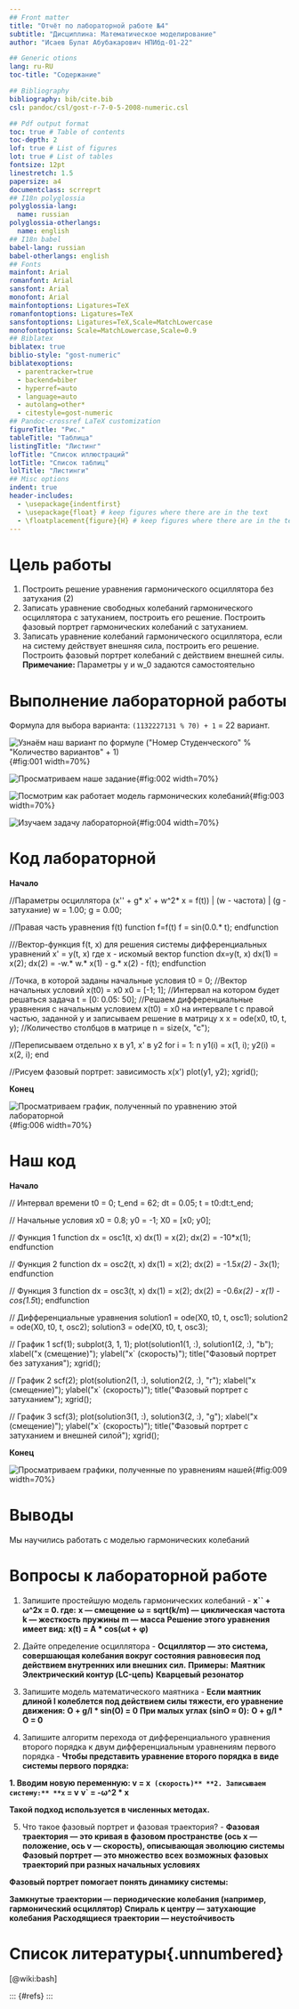 ```yaml
---
## Front matter
title: "Отчёт по лабораторной работе №4"
subtitle: "Дисциплина: Математическое моделирование"
author: "Исаев Булат Абубакарович НПИбд-01-22"

## Generic otions
lang: ru-RU
toc-title: "Содержание"

## Bibliography
bibliography: bib/cite.bib
csl: pandoc/csl/gost-r-7-0-5-2008-numeric.csl

## Pdf output format
toc: true # Table of contents
toc-depth: 2
lof: true # List of figures
lot: true # List of tables
fontsize: 12pt
linestretch: 1.5
papersize: a4
documentclass: scrreprt
## I18n polyglossia
polyglossia-lang:
  name: russian
polyglossia-otherlangs:
  name: english
## I18n babel
babel-lang: russian
babel-otherlangs: english
## Fonts
mainfont: Arial
romanfont: Arial
sansfont: Arial
monofont: Arial
mainfontoptions: Ligatures=TeX
romanfontoptions: Ligatures=TeX
sansfontoptions: Ligatures=TeX,Scale=MatchLowercase
monofontoptions: Scale=MatchLowercase,Scale=0.9
## Biblatex
biblatex: true
biblio-style: "gost-numeric"
biblatexoptions:
  - parentracker=true
  - backend=biber
  - hyperref=auto
  - language=auto
  - autolang=other*
  - citestyle=gost-numeric
## Pandoc-crossref LaTeX customization
figureTitle: "Рис."
tableTitle: "Таблица"
listingTitle: "Листинг"
lofTitle: "Список иллюстраций"
lotTitle: "Список таблиц"
lolTitle: "Листинги"
## Misc options
indent: true
header-includes:
  - \usepackage{indentfirst}
  - \usepackage{float} # keep figures where there are in the text
  - \floatplacement{figure}{H} # keep figures where there are in the text
---
```


# Цель работы

1. Построить решение уравнения гармонического осциллятора без затухания (2)
2. Записать уравнение свободных колебаний гармонического осциллятора с
затуханием, построить его решение. Построить фазовый портрет гармонических
колебаний с затуханием.
3. Записать уравнение колебаний гармонического осциллятора, если на систему
действует внешняя сила, построить его решение. Построить фазовый портрет
колебаний с действием внешней силы.
**Примечание:** Параметры y и w_0 задаются самостоятельно


# Выполнение лабораторной работы

Формула для выбора варианта: `(1132227131 % 70) + 1` = 22 вариант.

![Узнаём наш вариант по формуле ("Номер Студенческого" % "Количество вариантов" + 1)](image/1.png){#fig:001 width=70%}


![Просматриваем наше задание](image/2.png){#fig:002 width=70%}


![Посмотрим как работает модель гармонических колебаний](image/3.png){#fig:003 width=70%}


![Изучаем задачу лабораторной](image/4.png){#fig:004 width=70%}


# Код лабораторной

**Начало**

//Параметры осциллятора (x'' + g* x' + w^2* x = f(t)) | (w - частота) | (g - затухание)
w = 1.00;
g = 0.00;

//Правая часть уравнения f(t)
function f=f(t)
f = sin(0.0.* t);
endfunction

///Вектор-функция f(t, x) для решения системы дифференциальных уравнений x' = y(t, x) где x - искомый вектор
function dx=y(t, x)
dx(1) = x(2);
dx(2) = -w.* w.* x(1) - g.* x(2) - f(t);
endfunction

//Точка, в которой заданы начальные условия
t0 = 0;
//Вектор начальных условий x(t0) = x0
x0 = [-1; 1];
//Интервал на котором будет решаться задача
t = [0: 0.05: 50];
//Решаем дифференциальные уравнения с начальным условием x(t0) = x0 на интервале t с правой частью, заданной y и записываем решение в матрицу x
x = ode(x0, t0, t, y);
//Количество столбцов в матрице
n = size(x, "c");

//Переписываем отдельно x в y1, x' в y2
for i = 1: n
y1(i) = x(1, i);
y2(i) = x(2, i);
end

//Рисуем фазовый портрет: зависимость x(x')
plot(y1, y2);
xgrid();

**Конец**

![Просматриваем график, полученный по уравнению этой лабораторной](image/6.png){#fig:006 width=70%}


# Наш код

**Начало**

// Интервал времени
t0 = 0;
t_end = 62;
dt = 0.05;
t = t0:dt:t_end;

// Начальные условия
x0 = 0.8;
y0 = -1;
X0 = [x0; y0];


// Функция 1 
function dx = osc1(t, x)
    dx(1) = x(2);
    dx(2) = -10*x(1);
endfunction

// Функция 2
function dx = osc2(t, x)
    dx(1) = x(2);
    dx(2) = -1.5*x(2) - 3*x(1);
endfunction

// Функция 3
function dx = osc3(t, x)
    dx(1) = x(2);
    dx(2) = -0.6*x(2) - x(1) - cos(1.5*t);
endfunction


// Дифференциальные уравнения
solution1 = ode(X0, t0, t, osc1);
solution2 = ode(X0, t0, t, osc2);
solution3 = ode(X0, t0, t, osc3);


// График 1
scf(1);
subplot(3, 1, 1);
plot(solution1(1, :), solution1(2, :), "b");
xlabel("x (смещение)"); ylabel("x` (скорость)");
title("Фазовый портрет без затухания");
xgrid();

// График 2
scf(2);
plot(solution2(1, :), solution2(2, :), "r");
xlabel("x (смещение)"); ylabel("x` (скорость)");
title("Фазовый портрет с затуханием");
xgrid();

// График 3
scf(3);
plot(solution3(1, :), solution3(2, :), "g");
xlabel("x (смещение)"); ylabel("x` (скорость)");
title("Фазовый портрет с затуханием и внешней силой");
xgrid();


**Конец**


![Просматриваем графики, полученные по уравнениям нашей](image/9.png){#fig:009 width=70%}


# Выводы

Мы научились работать с моделью гармонических колебаний


# Вопросы к лабораторной работе 

1. Запишите простейшую модель гармонических колебаний - **x`` + ω^2x = 0. где:**
**x — смещение**
**ω = sqrt(k/m) — циклическая частота**
**k — жесткость пружины**
**m — масса**
**Решение этого уравнения имеет вид:**
**x(t) = A * cos(ωt + φ)**

2. Дайте определение осциллятора - **Осциллятор — это система, совершающая колебания вокруг состояния равновесия под действием внутренних или внешних сил.**
**Примеры:**
**Маятник**
**Электрический контур (LC-цепь)**
**Кварцевый резонатор**

3. Запишите модель математического маятника - **Если маятник длиной l колеблется под действием силы тяжести, его уравнение движения:**
**O + g/l * sin(O) = 0**
**При малых углах (sinO ≈ 0):**
**O + g/l * O = 0**

4. Запишите алгоритм перехода от дифференциального уравнения второго порядка к двум дифференциальным уравнениям первого порядка - **Чтобы представить уравнение второго порядка в виде системы первого порядка:**

**1. Вводим новую переменную: v = x` (скорость)**
**2. Записываем систему:**
**x` = v**
**v` = -ω^2 * x**

**Такой подход используется в численных методах.**

5. Что такое фазовый портрет и фазовая траектория? - **Фазовая траектория — это кривая в фазовом пространстве (ось x — положение, ось v — скорость), описывающая эволюцию системы**
**Фазовый портрет — это множество всех возможных фазовых траекторий при разных начальных условиях**

**Фазовый портрет помогает понять динамику системы:**

**Замкнутые траектории — периодические колебания (например, гармонический осциллятор)**
**Спираль к центру — затухающие колебания**
**Расходящиеся траектории — неустойчивость**


# Список литературы{.unnumbered}
[@wiki:bash]

::: {#refs}
:::
